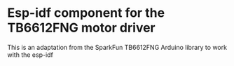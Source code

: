 # Esp-idf component for the TB6612FNG motor driver

This is an adaptation from the SparkFun TB6612FNG Arduino library to work with the esp-idf 